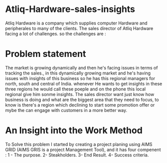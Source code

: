 # Atliq-Hardware-sales-insights
Atliq Hardware is a company which supplies computer Hardware and peripherales to many of the clients. The sales director of Atliq Hardware facing a lot of challenges. so the challenges are : 
# Problem statement
The market is growing dynamically and then he's facing issues in terms of tracking the sales., in this dynamically growing market and he's having issues with insights of this business so he has this regional managers for north, south and central of India. whenever He wants to get insights in these three regions he would call these poeple and on the phone this local regional give him sonme insights. 
The sales director want just know how business is doing and what are the biggest area that they need to focus, to know is there's a region which declining to start some promotion offer or mybe the can engage with customers in a more better way. 
# An Insight into the Work Method
To Solve this problem I started by creating a project planing using AIMS GRID (AIMS GRIS is a project Management Tool), and it has four compenent : 
  1 - The purpose.
  2- Steakholders.
  3- End Result.
  4- Success criteria.
